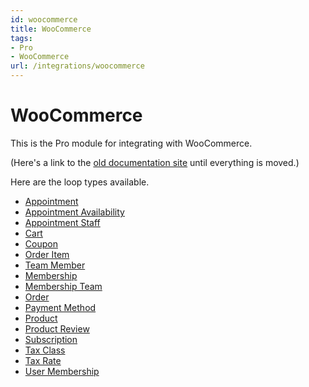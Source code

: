 ```yaml
---
id: woocommerce
title: WooCommerce
tags:
- Pro
- WooCommerce
url: /integrations/woocommerce
---
```


# WooCommerce

This is the Pro module for integrating with WooCommerce.

(Here's a link to the [old documentation site](https://loop.tangible.one/extend/woocommerce/) until everything is moved.)


Here are the loop types available.

- [Appointment](/integrations/woocommerce/appointment)
- [Appointment Availability](/integrations/woocommerce/appointment-availability)
- [Appointment Staff](/integrations/woocommerce/appointment-staff)
- [Cart](/integrations/woocommerce/cart)
- [Coupon](/integrations/woocommerce/coupon)
- [Order Item](/integrations/woocommerce/order-item)
- [Team Member](/integrations/woocommerce/team-member)
- [Membership](/integrations/woocommerce/membership)
- [Membership Team](/integrations/woocommerce/membership-team)
- [Order](/integrations/woocommerce/order)
- [Payment Method](/integrations/woocommerce/payment-method)
- [Product](/integrations/woocommerce/product)
- [Product Review](/integrations/woocommerce/product-review)
- [Subscription](/integrations/woocommerce/subscription)
- [Tax Class](/integrations/woocommerce/tax-class)
- [Tax Rate](/integrations/woocommerce/tax-rate)
- [User Membership](/integrations/woocommerce/user-membership)
